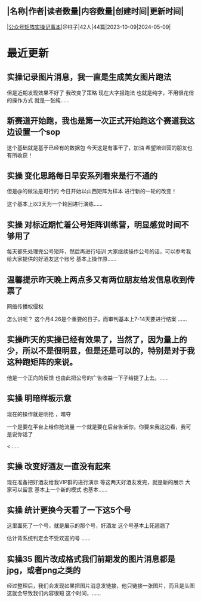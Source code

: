 |名称|作者|读者数量|内容数量|创建时间|更新时间|
---
|[公众号矩阵实操记事本](https://xiaobot.net/p/GZH2023?refer=0b133df9-27dc-423b-8101-639049001c13)|@柱子|42人|44篇|2023-10-09|2024-05-09|

# 最近更新
## 实操记录图片消息，我一直是生成美女图片跑法
但是近期发现效果不好了
我改变了策略
现在大字报跑法
也就是纯字，不用很花俏的操作方式
就是一张纯......
## 新赛道开始跑，我也是第一次正式开始跑这个赛道我这边设置一个sop
这个基础就是基于已经有的数据包
今天这是有事干了，加油
希望培训营的朋友也有所收获！


## 实操 变化思路每日早安系列看来是行不通的
但是@的做法是可行的
今日开始以山西矩阵为样本
进行新的一轮的改变！

这个基本上以3天为一个轮回进行演练......
## 实操 对标近期忙着公号矩阵训练营，明显感觉时间不够用了
每天都先处理完公号矩阵，然后再进行培训
大家继续操作公号的话，可以参考我给大家提供的好酒友这个账号
基本上操作原......
## 温馨提示昨天晚上两点多又有两位朋友给发信息收到传票了
网络传播权侵权

怎么讲呢？
这个月4.26是个重要的日子，而审判基本上7-14天要进行结案
......
## 实操昨天的实操已经有效果了，当然了，因为量上的少，所以不是很明显，但是还是可以的，特别是对于我这种跑矩阵的来说。
他是一个正向的反馈
也由此把公号的广告收益一下子给提了上去。......
## 实操  明暗样板示意
现在的操作就是明抢 ，暗夺

一个是要在平台上给你抢流量
一个就是要在后台告诉你，你要来我这边看，我可是说你话了

<......
## 实操 改变好酒友一直没有起来
现在准备把好酒友给我VIP群的进行演示
等这两天好酒友发完，就是新的展示
大家可以留意
基本上一个新的模式
也基本......
## 实操 统计更换今天看了一下这5个号

这里面死了一个号，就是展示的那个号，好酒友
这个号基本上死翘翘了

估计背系统判定会不受欢迎的号
......
## 实操35 图片改成格式我们前期发的图片消息都是jpg，或者png之类的
经过整理后，我们会发现如果把图片消息发链接，他只链接一张图片，而且是头图
这就会导致我们内容很短
这个时间，......

